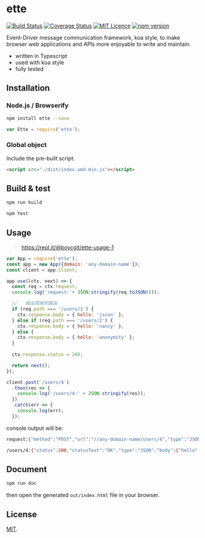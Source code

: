 # ette
[![Build Status](https://travis-ci.org/boycgit/ette.svg?branch=master)](https://travis-ci.org/boycgit/ette) [![Coverage Status](https://coveralls.io/repos/github/boycgit/ette/badge.svg?branch=master)](https://coveralls.io/github/boycgit/ette?branch=master) [![MIT Licence](https://badges.frapsoft.com/os/mit/mit.svg?v=103)](https://opensource.org/licenses/mit-license.php) [![npm version](https://badge.fury.io/js/ette.svg)](https://badge.fury.io/js/ette)

Event-Driver message communication framework, koa style, to make browser web applications and APIs more enjoyable to write and maintain.

 - written in Typescript
 - used with koa style
 - fully tested


## Installation

### Node.js / Browserify

```bash
npm install ette --save
```

```javascript
var Ette = require('ette');
```

### Global object

Include the pre-built script.

```html
<script src="./dist/index.umd.min.js"></script>

```

## Build & test

```bash
npm run build
```

```bash
npm test
```

## Usage
> https://repl.it/@boycgit/ette-usage-1


```js
var App = require('ette');
const app = new App({domain: 'any-domain-name'});
const client = app.client;

app.use((ctx, next) => {
  const req = ctx.request;
  console.log('request:'+ JSON.stringify(req.toJSON()));

  //   相当简单的路由
  if (req.path === '/users/1') {
    ctx.response.body = { hello: 'jscon' };
  } else if (req.path === '/users/2') {
    ctx.response.body = { hello: 'nancy' };
  } else {
    ctx.response.body = { hello: 'anonymity' };
  }
  
  ctx.response.status = 200;

  return next();
});

client.post(`/users/4`)
  .then(res => {
    console.log('/users/4:' + JSON.stringify(res));
  })
  .catch(err => {
    console.log(err);
  });
```

console output will be:

```sh
request:{"method":"POST","url":"//any-domain-name/users/4","type":"JSON"}

/users/4:{"status":200,"statusText":"OK","type":"JSON","body":{"hello":"anonymity"}}
```

## Document

```bash
npm run doc
```

then open the generated `out/index.html` file in your browser.

## License

[MIT](LICENSE).
